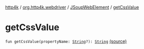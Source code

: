 [http4k](../../index.md) / [org.http4k.webdriver](../index.md) / [JSoupWebElement](index.md) / [getCssValue](./get-css-value.md)

# getCssValue

`fun getCssValue(propertyName: `[`String`](https://kotlinlang.org/api/latest/jvm/stdlib/kotlin/-string/index.html)`?): `[`String`](https://kotlinlang.org/api/latest/jvm/stdlib/kotlin/-string/index.html) [(source)](https://github.com/http4k/http4k/blob/master/http4k-testing-webdriver/src/main/kotlin/org/http4k/webdriver/JSoupWebElement.kt#L117)